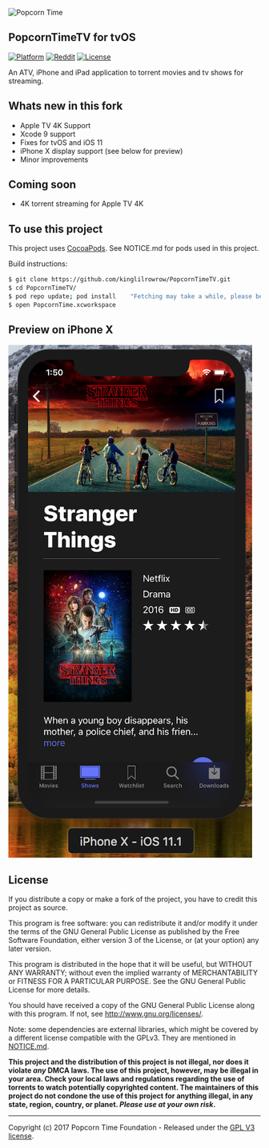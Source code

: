 <p align="left " >
  <img src="http://i.imgur.com/76RElTT.png" alt="Popcorn Time" title="Popcorn Time">
</p>

## PopcornTimeTV for tvOS

[![Platform](http://img.shields.io/badge/platform-iOS%20%7C%20tvOS-lightgrey.svg?style=flat)](https://github.com/Kinglilrowrow)
[![Reddit](https://img.shields.io/badge/discussion-reddit-red.svg?style=flat)](https://reddit.com/r/popcorntime)
[![License](https://img.shields.io/badge/license-GPL_v3-373737.svg?style=flat)](https://github.com/Kinglilrowrow/PopcornTimeTV/blob/4.2.0/LICENSE.md)

An ATV, iPhone and iPad application to torrent movies and tv shows for streaming.

## Whats new in this fork

- Apple TV 4K Support
- Xcode 9 support
- Fixes for tvOS and iOS 11
- iPhone X display support (see below for preview)
- Minor improvements

## Coming soon

- 4K torrent streaming for Apple TV 4K

## To use this project

This project uses  [CocoaPods](http://cocoapods.org/).
See NOTICE.md for pods used in this project.

Build instructions:

``` bash
$ git clone https://github.com/kinglilrowrow/PopcornTimeTV.git
$ cd PopcornTimeTV/
$ pod repo update; pod install    "Fetching may take a while, please be patient"
$ open PopcornTime.xcworkspace

```

## Preview on iPhone X

![PopcornTimeTV](/Preview/iPhoneX-preview.png?raw=true)

## License

If you distribute a copy or make a fork of the project, you have to credit this project as source.

This program is free software: you can redistribute it and/or modify it under the terms of the GNU General Public License as published by the Free Software Foundation, either version 3 of the License, or (at your option) any later version.

This program is distributed in the hope that it will be useful, but WITHOUT ANY WARRANTY; without even the implied warranty of MERCHANTABILITY or FITNESS FOR A PARTICULAR PURPOSE.  See the GNU General Public License for more details.

You should have received a copy of the GNU General Public License along with this program.  If not, see http://www.gnu.org/licenses/.

Note: some dependencies are external libraries, which might be covered by a different license compatible with the GPLv3. They are mentioned in [NOTICE.md](https://github.com/PopcornTimeTV/PopcornTimeTV/blob/master/NOTICE.md).


**This project and the distribution of this project is not illegal, nor does it violate _any_ DMCA laws. The use of this project, however, may be illegal in your area. Check your local laws and regulations regarding the use of torrents to watch potentially copyrighted content. The maintainers of this project do not condone the use of this project for anything illegal, in any state, region, country, or planet. _Please use at your own risk_.**

***


Copyright (c) 2017 Popcorn Time Foundation - Released under the [GPL V3 license](https://github.com/PopcornTimeTV/PopcornTimeTV/LICENSE.md).
